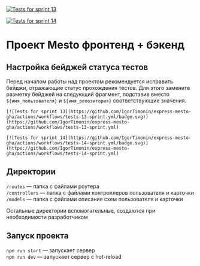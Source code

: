 [![Tests for sprint 13](https://github.com/IgorTimonin/express-mesto-gha/actions/workflows/tests-13-sprint.yml/badge.svg)](https://github.com/IgorTimonin/express-mesto-gha/actions/workflows/tests-13-sprint.yml) 

[![Tests for sprint 14](https://github.com/IgorTimonin/express-mesto-gha/actions/workflows/tests-14-sprint.yml/badge.svg)](https://github.com/IgorTimonin/express-mesto-gha/actions/workflows/tests-14-sprint.yml)
# Проект Mesto фронтенд + бэкенд



## Настройка бейджей статуса тестов
Перед началом работы над проектом рекомендуется исправить бейджи, отражающие статус прохождения тестов.
Для этого замените разметку бейджей на следующий фрагмент, подставив вместо `${имя_пользователя}` и `${имя_репозитория}` соответствующие значения.

```
[![Tests for sprint 13](https://github.com/IgorTimonin/express-mesto-gha/actions/workflows/tests-13-sprint.yml/badge.svg)](https://github.com/IgorTimonin/express-mesto-gha/actions/workflows/tests-13-sprint.yml) 

[![Tests for sprint 14](https://github.com/IgorTimonin/express-mesto-gha/actions/workflows/tests-14-sprint.yml/badge.svg)](https://github.com/IgorTimonin/express-mesto-gha/actions/workflows/tests-14-sprint.yml)
```


## Директории

`/routes` — папка с файлами роутера  
`/controllers` — папка с файлами контроллеров пользователя и карточки   
`/models` — папка с файлами описания схем пользователя и карточки  
  
Остальные директории вспомогательные, создаются при необходимости разработчиком

## Запуск проекта

`npm run start` — запускает сервер   
`npm run dev` — запускает сервер с hot-reload
